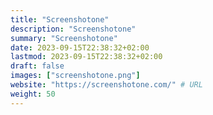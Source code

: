```yaml
---
title: "Screenshotone"
description: "Screenshotone"
summary: "Screenshotone"
date: 2023-09-15T22:38:32+02:00
lastmod: 2023-09-15T22:38:32+02:00
draft: false
images: ["screenshotone.png"]
website: "https://screenshotone.com/" # URL
weight: 50
---
```


